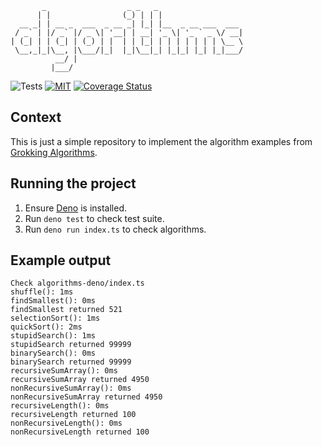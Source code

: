 <!-- deno-fmt-ignore-file -->
```
       _                  _ _   _
      | |                (_) | | |
  __ _| | __ _  ___  _ __ _| |_| |__  _ __ ___  ___
 / _` | |/ _` |/ _ \| '__| | __| '_ \| '_ ` _ \/ __|
| (_| | | (_| | (_) | |  | | |_| | | | | | | | \__ \
 \__,_|_|\__, |\___/|_|  |_|\__|_| |_|_| |_| |_|___/
          __/ |
         |___/
```

![Tests](https://github.com/jameswillock/algorithms-deno/workflows/Tests/badge.svg) [![MIT](https://img.shields.io/github/license/jameswillock/algorithms-deno.svg)](https://github.com/jameswillock/algorithms-deno/blob/master/LICENSE)  [![Coverage Status](https://coveralls.io/repos/github/jameswillock/algorithms-deno/badge.svg?branch=master)](https://coveralls.io/github/jameswillock/algorithms-deno?branch=master)

## Context

This is just a simple repository to implement the 
algorithm examples from [Grokking Algorithms](https://www.manning.com/books/grokking-algorithms).

## Running the project
1. Ensure [Deno](https://deno.land) is installed.
2. Run `deno test` to check test suite.
3. Run `deno run index.ts` to check algorithms.

## Example output
```
Check algorithms-deno/index.ts
shuffle(): 1ms
findSmallest(): 0ms
findSmallest returned 521
selectionSort(): 1ms
quickSort(): 2ms
stupidSearch(): 1ms
stupidSearch returned 99999
binarySearch(): 0ms
binarySearch returned 99999
recursiveSumArray(): 0ms
recursiveSumArray returned 4950
nonRecursiveSumArray(): 0ms
nonRecursiveSumArray returned 4950
recursiveLength(): 0ms
recursiveLength returned 100
nonRecursiveLength(): 0ms
nonRecursiveLength returned 100
```